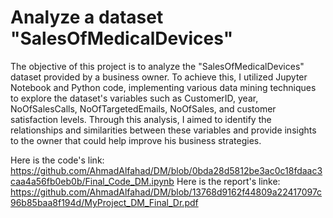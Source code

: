 # Analyze a dataset "SalesOfMedicalDevices"

The objective of this project is to analyze the "SalesOfMedicalDevices" dataset provided by a business owner. To achieve this, I utilized Jupyter Notebook and Python code, implementing various data mining techniques to explore the dataset's variables such as CustomerID, year, NoOfSalesCalls, NoOfTargetedEmails, NoOfSales, and customer satisfaction levels. Through this analysis, I aimed to identify the relationships and similarities between these variables and provide insights to the owner that could help improve his business strategies.
 
Here is the code's link: https://github.com/AhmadAlfahad/DM/blob/0bda28d5812be3ac0c18fdaac3caa4a56fb0eb0b/Final_Code_DM.ipynb
Here is the report's linke: https://github.com/AhmadAlfahad/DM/blob/13768d9162f44809a22417097c96b85baa8f194d/MyProject_DM_Final_Dr.pdf
